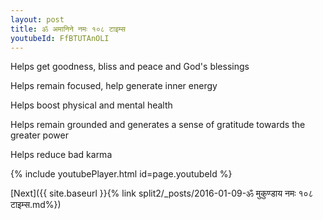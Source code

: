 ```yaml
---
layout: post
title: ॐ अमानिने नमः १०८ टाइम्स
youtubeId: FfBTUTAnOLI
---
```

 
 
Helps get goodness, bliss and peace and God's blessings
 
Helps remain focused, help generate inner energy 
 
Helps boost physical and mental health 
 
Helps remain grounded and generates a sense of gratitude towards the greater power 
 
Helps reduce bad karma
 
 
 
 


{% include youtubePlayer.html id=page.youtubeId %}
 
[Next]({{ site.baseurl }}{% link  split2/_posts/2016-01-09-ॐ मुकुण्डाय नमः १०८ टाइम्स.md%})
 
